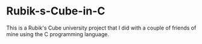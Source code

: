 # Rubik-s-Cube-in-C
This is a Rubik's Cube university project that I did with a couple of friends of mine using the C programming language.

